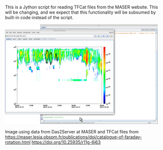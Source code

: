 This is a Jython script for reading TFCat files from the MASER website.  This will be 
changing, and we expect that this functionality will be subsumed by built-in
code instead of the script.

<img src='20210311_150656.png' width=500>

Image using data from Das2Server at MASER and TFCat files from 
https://maser.lesia.obspm.fr/publications/doi/catalogue-of-faraday-rotation.html
https://doi.org/10.25935/r11g-6j63
